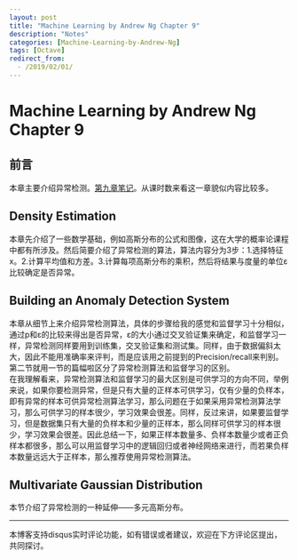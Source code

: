 ```yaml
---
layout: post
title: "Machine Learning by Andrew Ng Chapter 9"
description: "Notes"
categories: [Machine-Learning-by-Andrew-Ng]
tags: [Octave]
redirect_from:
  - /2019/02/01/
---
```

# Machine Learning by Andrew Ng Chapter 9
 
## 前言  
本章主要介绍异常检测。[第九章笔记](https://www.coursera.org/learn/machine-learning/resources/szFCa)。从课时数来看这一章貌似内容比较多。  

## Density Estimation  
本章先介绍了一些数学基础，例如高斯分布的公式和图像，这在大学的概率论课程中都有所涉及。然后简要介绍了异常检测的算法，算法内容分为3步：1.选择特征x。2.计算平均值和方差。3.计算每项高斯分布的乘积，然后将结果与度量的单位ε比较确定是否异常。  

## Building an Anomaly Detection System  
本章从细节上来介绍异常检测算法，具体的步骤给我的感觉和监督学习十分相似，通过p和ε的比较来得出是否异常，ε的大小通过交叉验证集来确定，和监督学习一样，异常检测同样要用到训练集，交叉验证集和测试集。同样，由于数据偏斜太大，因此不能用准确率来评判，而是应该用之前提到的Precision/recall来判别。第二节就用一节的篇幅啦区分了异常检测算法和监督学习的区别。  
在我理解看来，异常检测算法和监督学习的最大区别是可供学习的方向不同，举例来说，如果你要检测异常，但是只有大量的正样本可供学习，仅有少量的负样本，即有异常的样本可供异常检测算法学习，那么问题在于如果采用异常检测算法学习，那么可供学习的样本很少，学习效果会很差。同样，反过来讲，如果要监督学习，但是数据集只有大量的负样本和少量的正样本，那么同样可供学习的样本很少，学习效果会很差。因此总结一下，如果正样本数量多、负样本数量少或者正负样本都很多，那么可以用监督学习中的逻辑回归或者神经网络来进行，而若果负样本数量远远大于正样本，那么推荐使用异常检测算法。  

## Multivariate Gaussian Distribution  
本节介绍了异常检测的一种延伸——多元高斯分布。


---
本博客支持disqus实时评论功能，如有错误或者建议，欢迎在下方评论区提出，共同探讨。
